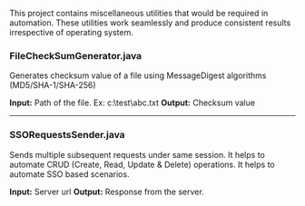 This project contains miscellaneous utilities that would be required in automation. These utilities work seamlessly and produce consistent results irrespective of operating system.

### FileCheckSumGenerator.java
Generates checksum value of a file using MessageDigest algorithms (MD5/SHA-1/SHA-256)

**Input:** Path of the file. Ex: c:\test\abc.txt
**Output:** Checksum value

------------

### SSORequestsSender.java
Sends multiple subsequent requests under same session. It helps to automate CRUD (Create, Read, Update & Delete) operations. It helps to automate SSO based scenarios.

**Input:** Server url
**Output:**  Response from the server.